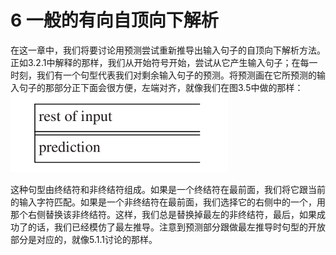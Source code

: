 # 6 一般的有向自顶向下解析

在这一章中，我们将要讨论用预测尝试重新推导出输入句子的自顶向下解析方法。正如3.2.1中解释的那样，我们从开始符号开始，尝试从它产生输入句子；在每一时刻，我们有一个句型代表我们对剩余输入句子的预测。将预测画在它所预测的输入句子的那部分正下面会很方便，左端对齐，就像我们在图3.5中做的那样：
![图1](../img/6_1.png)

这种句型由终结符和非终结符组成。如果是一个终结符在最前面，我们将它跟当前的输入字符匹配。如果是一个非终结符在最前面，我们选择它的右侧中的一个，用那个右侧替换该非终结符。这样，我们总是替换掉最左的非终结符，最后，如果成功了的话，我们已经模仿了最左推导。注意到预测部分跟做最左推导时句型的开放部分是对应的，就像5.1.1讨论的那样。
